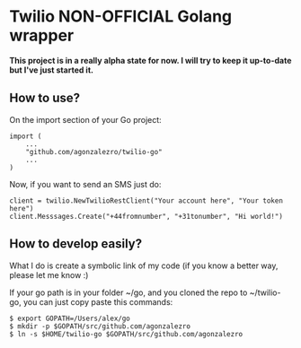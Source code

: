 Twilio NON-OFFICIAL Golang wrapper
==================================

**This project is in a really alpha state for now. I will try to keep it
up-to-date but I've just started it.**

How to use?
-----------

On the import section of your Go project:

    import (
        ...
        "github.com/agonzalezro/twilio-go"
        ...
    )

Now, if you want to send an SMS just do:

    client = twilio.NewTwilioRestClient("Your account here", "Your token here")
    client.Messsages.Create("+44fromnumber", "+31tonumber", "Hi world!")

How to develop easily?
----------------------

What I do is create a symbolic link of my code (if you know a better way,
please let me know :)

If your go path is in your folder ~/go, and you cloned the repo to ~/twilio-go,
you can just copy paste this commands:

    $ export GOPATH=/Users/alex/go
    $ mkdir -p $GOPATH/src/github.com/agonzalezro
    $ ln -s $HOME/twilio-go $GOPATH/src/github.com/agonzalezro

